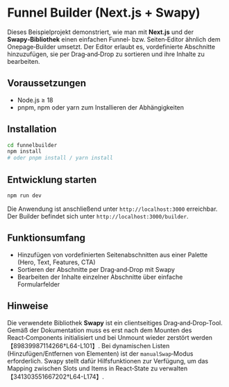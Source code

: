 # Funnel Builder (Next.js + Swapy)

Dieses Beispielprojekt demonstriert, wie man mit **Next.js** und der **Swapy‑Bibliothek** einen einfachen Funnel‑ bzw. Seiten‑Editor ähnlich dem Onepage‑Builder umsetzt. Der Editor erlaubt es, vordefinierte Abschnitte hinzuzufügen, sie per Drag‑and‑Drop zu sortieren und ihre Inhalte zu bearbeiten. 

## Voraussetzungen

* Node.js ≥ 18
* pnpm, npm oder yarn zum Installieren der Abhängigkeiten

## Installation

```bash
cd funnelbuilder
npm install
# oder pnpm install / yarn install
```

## Entwicklung starten

```bash
npm run dev
```

Die Anwendung ist anschließend unter `http://localhost:3000` erreichbar. Der Builder befindet sich unter `http://localhost:3000/builder`.

## Funktionsumfang

* Hinzufügen von vordefinierten Seitenabschnitten aus einer Palette (Hero, Text, Features, CTA)
* Sortieren der Abschnitte per Drag‑and‑Drop mit Swapy
* Bearbeiten der Inhalte einzelner Abschnitte über einfache Formularfelder

## Hinweise

Die verwendete Bibliothek **Swapy** ist ein clientseitiges Drag‑and‑Drop‑Tool. Gemäß der Dokumentation muss es erst nach dem Mounten des React‑Components initialisiert und bei Unmount wieder zerstört werden【89839987114266†L64-L101】. Bei dynamischen Listen (Hinzufügen/Entfernen von Elementen) ist der `manualSwap`‑Modus erforderlich. Swapy stellt dafür Hilfsfunktionen zur Verfügung, um das Mapping zwischen Slots und Items in React‑State zu verwalten【341303551667202†L64-L174】.
